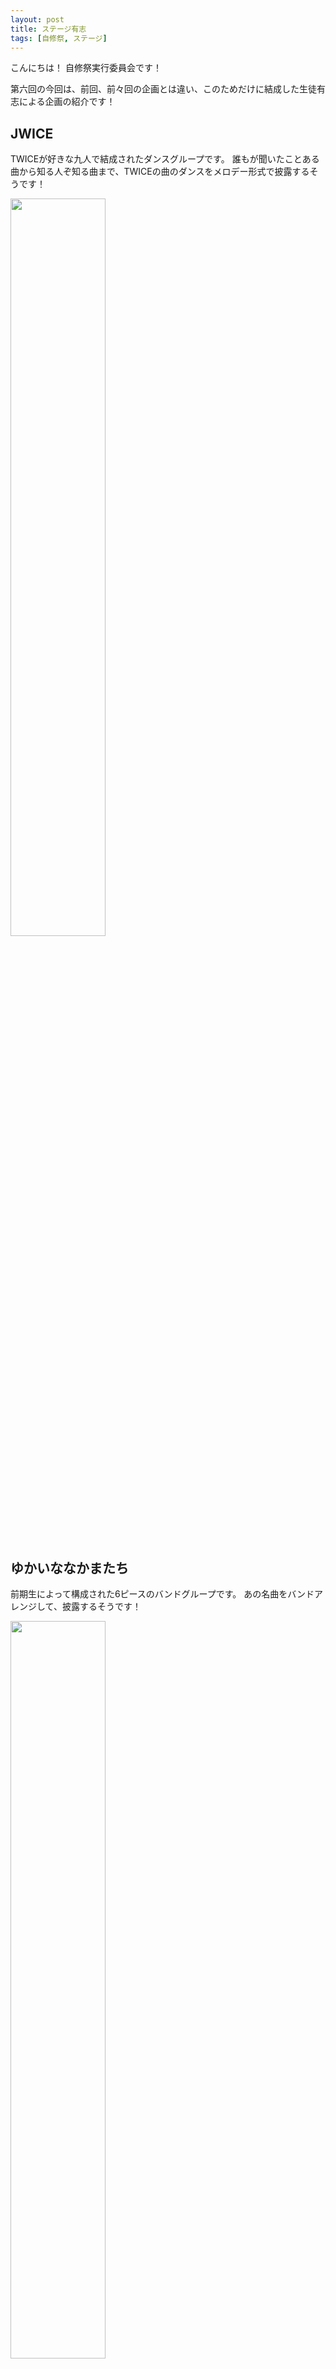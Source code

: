 ```yaml
---
layout: post
title: ステージ有志
tags: [自修祭, ステージ]
---
```


こんにちは！
自修祭実行委員会です！

第六回の今回は、前回、前々回の企画とは違い、このためだけに結成した生徒有志による企画の紹介です！

## JWICE
TWICEが好きな九人で結成されたダンスグループです。
誰もが聞いたことある曲から知る人ぞ知る曲まで、TWICEの曲のダンスをメロデー形式で披露するそうです！

<img src="https://jsfes.github.io/img/1008/8-1.jpeg" alt="" width="55%" style="display: inline;">

## ゆかいななかまたち
前期生によって構成された6ピースのバンドグループです。
あの名曲をバンドアレンジして、披露するそうです！

<img src="https://jsfes.github.io/img/1008/8-2.jpg" alt="" width="55%" style="display: inline;">

## 四宮財閥
有志企画で唯一のソロでの出演です。
ポップでコミカルな曲に合わせてダンスを披露するそうです！

<img src="https://jsfes.github.io/img/1008/8-4.jpeg" alt="" width="55%" style="display: inline;">

## Red Youth
5年生で構成された5ピースのバンドグループです。
定番曲や隠れた名曲など、様々な曲を披露するそうです！

<img src="https://jsfes.github.io/img/1008/8-3.jpeg" alt="" width="55%" style="display: inline;">


以上で、ステージ企画の紹介がすべて終わりました！
いかがでしたか?
当日のステージ発表はライブ配信が行われるそうです！
楽しみにしていてください。

では ﾉｼ
